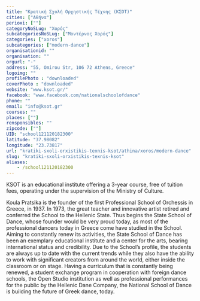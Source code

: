 ```yaml
---
title: "Κρατική Σχολή Ορχηστικής Τέχνης (ΚΣΟΤ)"
cities: ["Αθήνα"]
perioxi: [""]
categoryNoSLug: "Χορός"
subcategoriesNoSLug: ["Μοντέρνος Χορός"]
categories: ["xoros"]
subcategories: ["modern-dance"]
organisationid: ""
organisation: ""
orgurl: "-"
address: "55, Omirou Str, 106 72 Athens, Greece"
logoimg: ""
profilePhoto : "downloaded"
coverPhoto : "downloaded"
website: "www.ksot.gr/"
facebook: "www.facebook.com/nationalschoolofdance"
phone: ""
email: "info@ksot.gr"
courses: ""
places: [""]
rensponsibles: ""
zipcode: [""]
UID: "school121120182300"
latitude: "37.98082"
longitude: "23.73817"
url: "kratiki-sxoli-orxistikis-texnis-ksot/athina/xoros/modern-dance"
slug: "kratiki-sxoli-orxistikis-texnis-ksot"
aliases:
    - /school121120182300
---
```



KSOT is an educational institute offering a 3-year course, free of tuition fees, operating under the supervision of the Ministry of Culture.

Koula Pratsika is the founder of the first Professional School of Orchessis in Greece, in 1937. In 1973, the great teacher and innovative artist retired and conferred the School to the Hellenic State. Thus begins the State School of Dance, whose founder would be very proud today, as most of the professional dancers today in Greece come have studied in the School. Aiming to constantly renew its activities, the State School of Dance has been an exemplary educational institute and a center for the arts, bearing international status and credibility. Due to the School’s profile, the students are always up to date with the current trends while they also have the ability to work with significant creators from around the world, either inside the classroom or on stage. Having a curriculum that is constantly being renewed, a student exchange program in cooperation with foreign dance schools, the Open Studio institution as well as professional performances for the public by the Hellenic Dane Company, the National School of Dance is building the future of Greek dance, today.